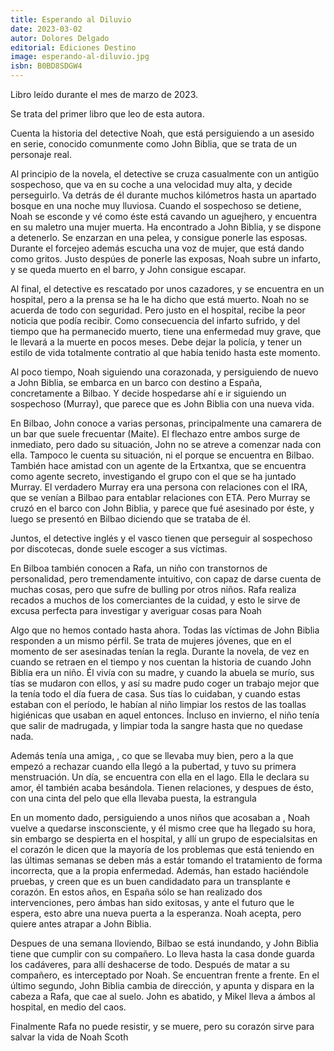 ```yaml
---
title: Esperando al Diluvio
date: 2023-03-02
autor: Dolores Delgado
editorial: Ediciones Destino
image: esperando-al-diluvio.jpg
isbn: B0BD8SDGW4
---
```


Libro leído durante el mes de marzo de 2023.

Se trata del primer libro que leo de esta autora.

Cuenta la historia del detective Noah, que está persiguiendo a un asesido en serie, conocido comunmente como John Biblia, que se trata de un personaje real.

Al principio de la novela, el detective se cruza casualmente con un antigüo sospechoso, que va en su coche a una velocidad muy alta, y decide perseguirlo. Va detrás de él durante muchos kilómetros hasta un apartado bosque en una noche muy lluviosa. Cuando el sospechoso se detiene, Noah se esconde y vé como éste está cavando un aguejhero, y encuentra en su maletro una mujer muerta. Ha encontrado a John Biblia, y se dispone a detenerlo. Se enzarzan en una pelea, y consigue ponerle las esposas. Durante el forcejeo además escucha una voz de mujer, que está dando como gritos. Justo despúes de ponerle las exposas, Noah subre un infarto, y se queda muerto en el barro, y John consigue escapar.

Al final, el detective es rescatado por unos cazadores, y se encuentra en un hospital, pero a la prensa se ha le ha dicho que está muerto. Noah no se acuerda de todo con seguridad. Pero justo en el hospital, recibe la peor noticia que podía recibir. Como consecuencia del infarto sufrido, y del tiempo que ha permanecido muerto, tiene una enfermedad muy grave, que le llevará a la muerte en pocos meses. Debe dejar la policía, y tener un estilo de vida totalmente contratio al que había tenido hasta este momento.

Al poco tiempo, Noah siguiendo una corazonada, y persiguiendo de nuevo a John Biblia, se embarca en un barco con destino a España, concretamente a Bilbao. Y decide hospedarse ahí e ir siguiendo un sospechoso (Murray), que parece que es John Biblia con una nueva vida.

En Bilbao, John conoce a varias personas, principalmente una camarera de un bar que suele frecuentar (Maite). El flechazo entre ambos surge de inmediato, pero dado su situación, John no se atreve a comenzar nada con ella. Tampoco le cuenta su situación, ni el porque se encuentra en Bilbao. También hace amistad con un agente de la Ertxantxa, que se encuentra como agente secreto, investigando el grupo con el que se ha juntado Murray. El verdadero Murray era una persona con relaciones con el IRA, que se venían a Bilbao para entablar relaciones con ETA. Pero Murray se cruzó en el barco con John Biblia, y parece que fué asesinado por éste, y luego se presentó en Bilbao diciendo que se trataba de él.

Juntos, el detective inglés y el vasco tienen que perseguir al sospechoso por discotecas, donde suele escoger a sus víctimas.

En Bilboa también conocen a Rafa, un niño con transtornos de personalidad, pero tremendamente intuitivo, con capaz de darse cuenta de muchas cosas, pero que sufre de bulling por otros niños. Rafa realiza recados a muchos de los comerciantes de la cuidad, y esto le sirve de excusa perfecta para investigar y averiguar cosas para Noah

Algo que no hemos contado hasta ahora. Todas las víctimas de John Biblia responden a un mismo pérfil. Se trata de mujeres jóvenes, que en el momento de ser asesinadas tenían la regla. Durante la novela, de vez en cuando se retraen en el tiempo y nos cuentan la historia de cuando John Biblia era un niño. Él vivía con su madre, y cuando la abuela se murío, sus tías se mudaron con ellos, y así su madre pudo coger un trabajo mejor que la tenía todo el día fuera de casa. Sus tías lo cuidaban, y cuando estas estaban con el período, le habían al niño limpiar los restos de las toallas higiénicas que usaban en aquel entonces. Íncluso en invierno, el niño tenía que salir de madrugada, y limpiar toda la sangre hasta que no quedase nada.

Además tenía una amiga, , co que se llevaba muy bien, pero a la que empezó a rechazar cuando ella llegó a la pubertad, y tuvo su primera menstruación. Un día, se encuentra con ella en el lago. Ella le declara su amor, él también acaba besándola. Tienen relaciones, y despues de ésto, con una cinta del pelo que ella llevaba puesta, la estrangula

En un momento dado, persiguiendo a unos niños que acosaban a , Noah vuelve a quedarse insconsciente, y él mismo cree que ha llegado su hora, sin embargo se despierta en el hospital, y allí un grupo de especialsitas en el corazón le dicen que la mayoría de los problemas que está teniendo en las últimas semanas se deben más a estár tomando el tratamiento de forma incorrecta, que a la propia enfermedad. Además, han estado haciéndole pruebas, y creen que es un buen candidadato para un transplante e corazón. En estos años, en España sólo se han realizado dos intervenciones, pero ámbas han sido exitosas, y ante el futuro que le espera, esto abre una nueva puerta a la esperanza. Noah acepta, pero quiere antes atrapar a John Biblia.

Despues de una semana lloviendo, Bilbao se está inundando, y John Biblia tiene que cumplir con su compañero. Lo lleva hasta la casa donde guarda los cadáveres, para allí deshacerse de todo. Después de matar a su compañero, es interceptado por Noah. Se encuentran frente a frente. En el último segundo, John Biblia cambia de dirección, y apunta y dispara en la cabeza a Rafa, que cae al suelo. John es abatido, y Mikel lleva a ámbos al hospital, en medio del caos.

Finalmente Rafa no puede resistir, y se muere, pero su corazón sirve para salvar la vida de Noah Scoth
